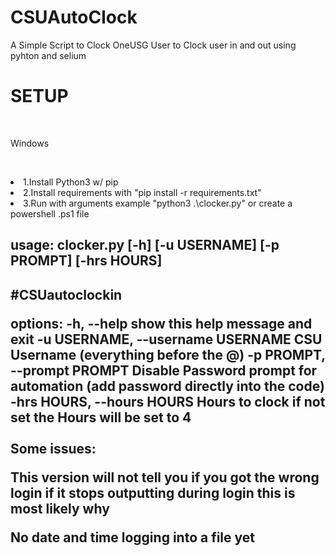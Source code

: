 # CSUAutoClock
 A Simple Script to Clock OneUSG User to Clock user in and out using pyhton and selium

<h1>SETUP</h1><br/>
<p>Windows<p/><br/>
<li>1.Install Python3 w/ pip
<li>2.Install requirements with "pip install -r requirements.txt"
<li>3.Run with arguments  example "python3 .\clocker.py" or create a powershell .ps1 file


<h2>usage: clocker.py [-h] [-u USERNAME] [-p PROMPT] [-hrs HOURS]<h2/>

#CSUautoclockin

options:
  -h, --help            show this help message and exit
  -u USERNAME, --username USERNAME
                        CSU Username (everything before the @)
  -p PROMPT, --prompt PROMPT
                        Disable Password prompt for automation (add password
                        directly into the code)
  -hrs HOURS, --hours HOURS
                        Hours to clock if not set the Hours will be set to 4
 <br/> <br/>Some issues: 

This version will not tell you if you got the wrong login if it stops outputting during login this is most likely why

No date and time logging  into a file yet 
